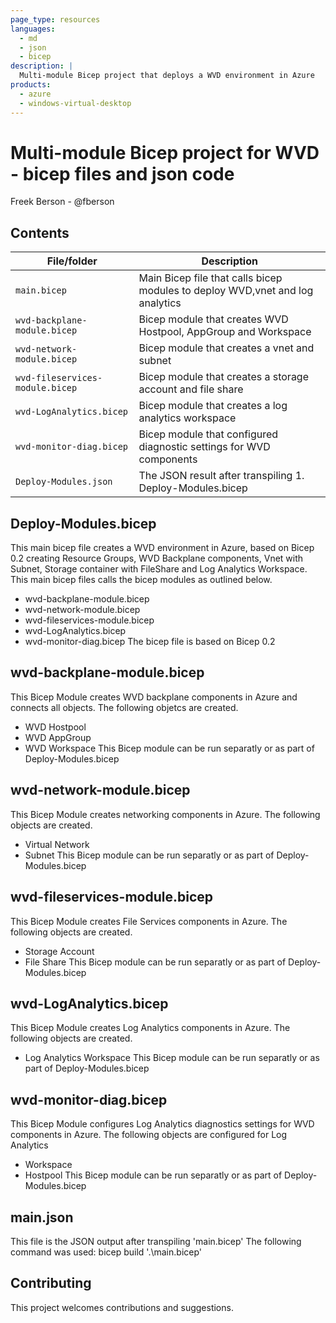 ```yaml
---
page_type: resources
languages:
  - md
  - json
  - bicep
description: |
  Multi-module Bicep project that deploys a WVD environment in Azure
products:
  - azure
  - windows-virtual-desktop
---
```


#   Multi-module Bicep project for WVD - bicep files and json code
Freek Berson - @fberson 


## Contents


| File/folder                          | Description                                                                    |
|--------------------------------------|--------------------------------------------------------------------------------|
| `main.bicep`            | Main Bicep file that calls bicep modules to deploy WVD,vnet and log analytics  |
| `wvd-backplane-module.bicep`     | Bicep module that creates WVD Hostpool, AppGroup and Workspace                 |
| `wvd-network-module.bicep`      | Bicep module that creates a vnet and subnet                                    |
| `wvd-fileservices-module.bicep` | Bicep module that creates a storage account and file share                     |
| `wvd-LogAnalytics.bicep`        | Bicep module that creates a log analytics workspace                            |
| `wvd-monitor-diag.bicep`      | Bicep module that configured diagnostic settings for WVD components            |
| `Deploy-Modules.json`             | The JSON result after transpiling 1. Deploy-Modules.bicep                      |


## Deploy-Modules.bicep
This main bicep file creates a WVD environment in Azure, based on Bicep 0.2 creating Resource Groups, WVD Backplane
components, Vnet with Subnet, Storage container with FileShare and Log Analytics Workspace. This main bicep files
calls the bicep modules as outlined below.
 - wvd-backplane-module.bicep
 - wvd-network-module.bicep
 - wvd-fileservices-module.bicep
 - wvd-LogAnalytics.bicep
 - wvd-monitor-diag.bicep
The bicep file is based on Bicep 0.2

## wvd-backplane-module.bicep
This Bicep Module creates WVD backplane components in Azure and connects all objects. The following objetcs
are created.
 - WVD Hostpool
 - WVD AppGroup
 - WVD Workspace
 This Bicep module can be run separatly or as part of Deploy-Modules.bicep
 
 ## wvd-network-module.bicep
This Bicep Module creates networking components in Azure. The following objects are created.
 - Virtual Network
 - Subnet
 This Bicep module can be run separatly or as part of Deploy-Modules.bicep

 ## wvd-fileservices-module.bicep
This Bicep Module creates File Services components in Azure. The following objects are created.
 - Storage Account
 - File Share
 This Bicep module can be run separatly or as part of Deploy-Modules.bicep

  ## wvd-LogAnalytics.bicep
This Bicep Module creates Log Analytics components in Azure. The following objects are created.
 - Log Analytics Workspace
 This Bicep module can be run separatly or as part of Deploy-Modules.bicep

  ## wvd-monitor-diag.bicep
This Bicep Module configures Log Analytics diagnostics settings for WVD components in Azure. The following objects
are configured for Log Analytics
 - Workspace
 - Hostpool
 This Bicep module can be run separatly or as part of Deploy-Modules.bicep

 ## main.json
This file is the JSON output after transpiling 'main.bicep'
The following command was used: bicep build '.\main.bicep'

 ## Contributing
This project welcomes contributions and suggestions.
